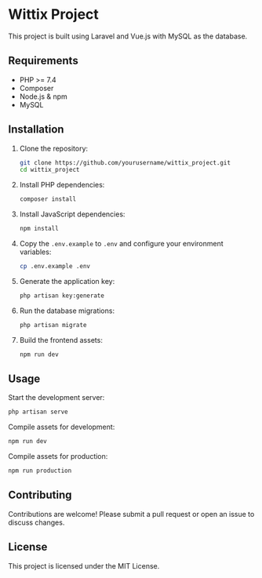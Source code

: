 # Wittix Project

This project is built using Laravel and Vue.js with MySQL as the database.

## Requirements

-   PHP >= 7.4
-   Composer
-   Node.js & npm
-   MySQL

## Installation

1. Clone the repository:

    ```sh
    git clone https://github.com/yourusername/wittix_project.git
    cd wittix_project
    ```

2. Install PHP dependencies:

    ```sh
    composer install
    ```

3. Install JavaScript dependencies:

    ```sh
    npm install
    ```

4. Copy the `.env.example` to `.env` and configure your environment variables:

    ```sh
    cp .env.example .env
    ```

5. Generate the application key:

    ```sh
    php artisan key:generate
    ```

6. Run the database migrations:

    ```sh
    php artisan migrate
    ```

7. Build the frontend assets:
    ```sh
    npm run dev
    ```

## Usage

Start the development server:

```sh
php artisan serve
```

Compile assets for development:

```sh
npm run dev
```

Compile assets for production:

```sh
npm run production
```

## Contributing

Contributions are welcome! Please submit a pull request or open an issue to discuss changes.

## License

This project is licensed under the MIT License.
